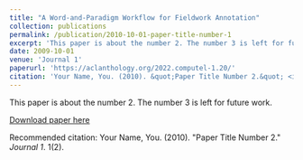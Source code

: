 ```yaml
---
title: "A Word-and-Paradigm Workflow for Fieldwork Annotation"
collection: publications
permalink: /publication/2010-10-01-paper-title-number-1
excerpt: 'This paper is about the number 2. The number 3 is left for future work.'
date: 2009-10-01
venue: 'Journal 1'
paperurl: 'https://aclanthology.org/2022.computel-1.20/'
citation: 'Your Name, You. (2010). &quot;Paper Title Number 2.&quot; <i>Journal 1</i>. 1(2).'
---
```

This paper is about the number 2. The number 3 is left for future work.

[Download paper here](https://aclanthology.org/2022.computel-1.20/)

Recommended citation: Your Name, You. (2010). "Paper Title Number 2." <i>Journal 1</i>. 1(2).